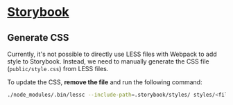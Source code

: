 # [Storybook](https://getstorybook.io/)

## Generate CSS

Currently, it's not possible to directly use LESS files with Webpack to
add style to Storybook. Instead, we need to manually generate
the CSS file (`public/style.css`) from LESS files.

To update the CSS, **remove the file** and run the following command:
 
 ```sh
 ./node_modules/.bin/lessc --include-path=.storybook/styles/ styles/<filename>.less >> .storybook/public/style.css
 
 ```